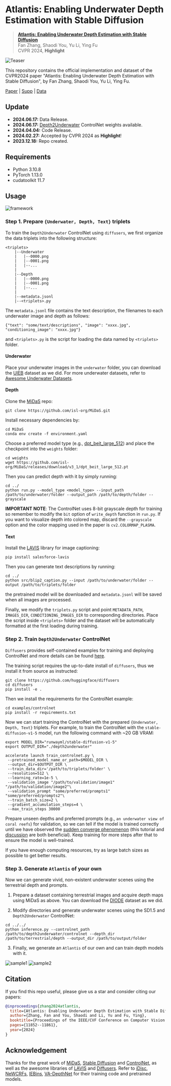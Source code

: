 # Atlantis: Enabling Underwater Depth Estimation with Stable Diffusion 

> [**Atlantis: Enabling Underwater Depth Estimation with Stable Diffusion**]()  
> Fan Zhang, Shaodi You, Yu Li, Ying Fu  
> CVPR 2024, **Highlight**

![Teaser](assets/teaser.jpg)

This repository contains the official implementation and dataset of the CVPR2024 paper "Atlantis: Enabling Underwater Depth Estimation with Stable Diffusion", by Fan Zhang, Shaodi You, Yu Li, Ying Fu.

[Paper](https://openaccess.thecvf.com/content/CVPR2024/papers/Zhang_Atlantis_Enabling_Underwater_Depth_Estimation_with_Stable_Diffusion_CVPR_2024_paper.pdf) | [Supp](https://openaccess.thecvf.com/content/CVPR2024/supplemental/Zhang_Atlantis_Enabling_Underwater_CVPR_2024_supplemental.pdf) | [Data](https://www.kaggle.com/datasets/zkawfanx/atlantis/data)


## Update
- **2024.06.17:** Data Release.
- **2024.06.17:** [Depth2Underwater](https://github.com/zkawfanx/Atlantis/releases/download/v1.0.0/Depth2Underwater.zip) ControlNet weights available.
- **2024.04.04:** Code Release.
- **2024.02.27:** Accepted by CVPR 2024 as **Highlight**!
- **2023.12.18:** Repo created.

## Requirements
- Python 3.10.8
- PyTorch 1.13.0
- cudatoolkit 11.7


## Usage

![framework](assets/pipeline.png)

### Step 1. Prepare `{Underwater, Depth, Text}` triplets
To train the `Depth2Underwater` ControlNet using `diffusers`, we first organize the data triplets into the following structure:
```
<triplets>
    |--Underwater
    |   |--0000.png
    |   |--0001.png
    |   |--...
    |
    |--Depth
    |   |--0000.png
    |   |--0001.png
    |   |--...
    |
    |--metadata.jsonl
    |--<triplets>.py
```
The `metadata.jsonl` file contains the text description, the filenames to each underwater image and depth as follows:
```
{"text": "some/text/descriptions", "image": "xxxx.jpg", "conditioning_image": "xxxx.jpg"}
```
and `<triplets>.py` is the script for loading the data named by `<triplets>` folder.

#### Underwater
Place your underwater images in the `underwater` folder, you can download the [UIEB](https://li-chongyi.github.io/proj_benchmark.html) dataset as we did. For more underwater datasets, refer to [Awesome Underwater Datasets](https://github.com/xahidbuffon/Awesome_Underwater_Datasets).

#### Depth
Clone the [MiDaS](https://github.com/isl-org/MiDaS) repo:
```
git clone https://github.com/isl-org/MiDaS.git
```
Install necessary dependencies by:
```
cd MiDaS
conda env create -f environment.yaml
```

Choose a preferred model type (e.g., [dpt_beit_large_512](https://github.com/isl-org/MiDaS/releases/download/v3_1/dpt_beit_large_512.pt)) and place the checkpoint into the `weights` folder:
```
cd weights
wget https://github.com/isl-org/MiDaS/releases/download/v3_1/dpt_beit_large_512.pt
```

Then you can predict depth with it by simply running:
```
cd ../
python run.py --model_type <model_type> --input_path /path/to/underwater/folder --output_path /path/to/depth/folder --grayscale
```
**IMPORTANT NOTE**: The ControlNet uses 8-bit grayscale depth for training so remember to modify the `bit` option of `write_depth` function in `run.py`. If you want to visualize depth into colored map, discard the `--grayscale` option and the color mapping used in the paper is `cv2.COLORMAP_PLASMA`.

#### Text
Install the [LAVIS](https://github.com/salesforce/LAVIS) library for image captioning:
```
pip install salesforce-lavis
```
Then you can generate text descriptions by running:
```
cd ../
python src/blip2_caption.py --input /path/to/underwater/folder --output /path/to/triplets/folder
```
the pretrained model will be downloaded and `metadata.jsonl` will be saved when all images are processed.

Finally, we modify the `triplets.py` script and point `METADATA_PATH`, `IMAGES_DIR`, `CONDITIONING_IMAGES_DIR` to corresponding directories. Place the script inside `<triplets>` folder and the dataset will be automatically formatted at the first loading during training.

### Step 2. Train `Depth2Underwater` ControlNet
`Diffusers` provides self-contained examples for training and deploying ControlNet and more details can be found [here](https://github.com/huggingface/diffusers/tree/main/examples/controlnet).

The training script requires the up-to-date install of `diffusers`, thus we install it from source as instructed:
```
git clone https://github.com/huggingface/diffusers
cd diffusers
pip install -e .
```
Then we install the requirements for the ControlNet example:
```
cd examples/controlnet
pip install -r requirements.txt
```



Now we can start training the ControlNet with the prepared `{Underwater, Depth, Text}` triplets. For example, to train the ControlNet with the `stable-diffusion-v1-5` model, run the following command with ~20 GB VRAM:
```
export MODEL_DIR="runwayml/stable-diffusion-v1-5"
export OUTPUT_DIR="./depth2underwater"

accelerate launch train_controlnet.py \
 --pretrained_model_name_or_path=$MODEL_DIR \
 --output_dir=$OUTPUT_DIR \
 --train_data_dir='/path/to/triplets/folder' \
 --resolution=512 \
 --learning_rate=1e-5 \
 --validation_image "/path/to/validation/image1" "/path/to/validation/image2"\
 --validation_prompt "some/preferred/prompts1" "some/preferred/prompts2"\
 --train_batch_size=2 \
 --gradient_accumulation_steps=4 \
 --max_train_steps 30000
```
Prepare unseen depths and preferred prompts (e.g., `an underwater view of coral reefs`) for validation, so we can tell if the model is trained correctly until we have observed the [sudden converge phenomenon](https://github.com/lllyasviel/ControlNet/blob/main/docs/train.md#more-consideration-sudden-converge-phenomenon-and-gradient-accumulation) (this tutorial and [discussion](https://github.com/lllyasviel/ControlNet/discussions/318#discussioncomment-7176692) are both beneficial). Keep training for more steps after that to ensure the model is well-trained.

If you have enough computing resources, try as large batch sizes as possible to get better results.

### Step 3. Generate `Atlantis` of your own
Now we can generate vivid, non-existent underwater scenes using the terrestrial depth and prompts.

1. Prepare a dataset containing terrestrial images and acquire depth maps using MiDaS as above. You can download the [DIODE](https://diode-dataset.org/) dataset as we did.

2. Modify directories and generate underwater scenes using the SD1.5 and `Depth2Underwater` ControlNet:
```
cd ../../
python inference.py --controlnet_path /path/to/depth2underwater/controlnet --depth_dir /path/to/terrestrial/depth --output_dir /path/to/output/folder
```
3. Finally, we generate an `Atlantis` of our own and can train depth models with it.

![sample1](assets/sample1.jpg)
![sample2](assets/sample2.jpg)

## Citation
If you find this repo useful, please give us a star and consider citing our papers:
```bibtex
@inproceedings{zhang2024atlantis,
  title={Atlantis: Enabling Underwater Depth Estimation with Stable Diffusion},
  author={Zhang, Fan and You, Shaodi and Li, Yu and Fu, Ying},
  booktitle={Proceedings of the IEEE/CVF Conference on Computer Vision and Pattern Recognition},
  pages={11852--11861},
  year={2024}
}
```

## Acknowledgement
Thanks for the great work of [MiDaS](https://github.com/isl-org/MiDaS), [Stable Diffusion](https://github.com/CompVis/stable-diffusion) and [ControlNet](https://github.com/lllyasviel/ControlNet), as well as the awesome libraries of [LAVIS](https://github.com/salesforce/LAVIS) and [Diffusers](https://github.com/huggingface/diffusers). Refer to [iDisc](https://github.com/SysCV/idisc), [NeWCRFs](https://github.com/aliyun/NeWCRFs), [IEBins](https://github.com/ShuweiShao/IEBins), [VA-DepthNet](https://github.com/ykzou9/VADepthNet) for their training code and pretrained models.
